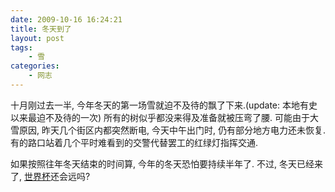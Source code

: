 ```yaml
---
date: 2009-10-16 16:24:21
title: 冬天到了
layout: post
tags:
    - 雪
categories:
    - 网志
---
```

十月刚过去一半, 今年冬天的第一场雪就迫不及待的飘了下来.(update: 本地有史以来最迫不及待的一次) 所有的树似乎都没来得及准备就被压弯了腰. 可能由于大雪原因, 昨天几个街区内都突然断电, 今天中午出门时, 仍有部分地方电力还未恢复. 有的路口站着几个平时难看到的交警代替罢工的红绿灯指挥交通.

如果按照往年冬天结束的时间算, 今年的冬天恐怕要持续半年了. 不过, 冬天已经来了, <a href="http://www.fifa.com/mm/document/tournament/preliminarydraw/64/42/24/2010fwc_matchschedule7709.pdf" target="_blank">世界杯</a>还会远吗?
